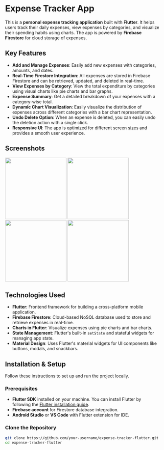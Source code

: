 # Expense Tracker App

This is a **personal expense tracking application** built with **Flutter**. It helps users track their daily expenses, view expenses by categories, and visualize their spending habits using charts. The app is powered by **Firebase Firestore** for cloud storage of expenses.

## Key Features

- **Add and Manage Expenses**: Easily add new expenses with categories, amounts, and dates.
- **Real-Time Firestore Integration**: All expenses are stored in Firebase Firestore and can be retrieved, updated, and deleted in real-time.
- **View Expenses by Category**: View the total expenditure by categories using visual charts like pie charts and bar graphs.
- **Expense Summary**: Get a detailed breakdown of your expenses with a category-wise total.
- **Dynamic Chart Visualization**: Easily visualize the distribution of expenses across different categories with a bar chart representation.
- **Undo Delete Option**: When an expense is deleted, you can easily undo the deletion action with a single click.
- **Responsive UI**: The app is optimized for different screen sizes and provides a smooth user experience.

## Screenshots
<img src="https://github.com/user-attachments/assets/ac8c6b39-619d-47d7-9c8f-a9c871675d63" width="200" />
<img src="https://github.com/user-attachments/assets/bbcaafd3-ccc9-4504-8e4c-ab2046f021e5" width="200" />
<img src="https://github.com/user-attachments/assets/5b8dafbb-7a88-43ef-90f8-acbef6c7f15a" width="200" />
<img src="https://github.com/user-attachments/assets/b7cb5a5c-00e9-40b3-bae1-1dc266d191af" width="200" />



## Technologies Used

- **Flutter**: Frontend framework for building a cross-platform mobile application.
- **Firebase Firestore**: Cloud-based NoSQL database used to store and retrieve expenses in real-time.
- **Charts in Flutter**: Visualize expenses using pie charts and bar charts.
- **State Management**: Flutter's built-in `setState` and stateful widgets for managing app state.
- **Material Design**: Uses Flutter's material widgets for UI components like buttons, modals, and snackbars.
  
## Installation & Setup

Follow these instructions to set up and run the project locally.

### Prerequisites
- **Flutter SDK** installed on your machine. You can install Flutter by following the [Flutter installation guide](https://flutter.dev/docs/get-started/install).
- **Firebase account** for Firestore database integration.
- **Android Studio** or **VS Code** with Flutter extension for IDE.

### Clone the Repository

```bash
git clone https://github.com/your-username/expense-tracker-flutter.git
cd expense-tracker-flutter
